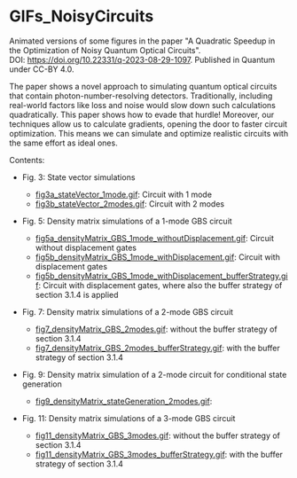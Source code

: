 # GIFs_NoisyCircuits
Animated versions of some figures in the paper
"A Quadratic Speedup in the Optimization of Noisy Quantum Optical Circuits".<br />
DOI: https://doi.org/10.22331/q-2023-08-29-1097.
Published in Quantum under CC-BY 4.0.

The paper shows a novel approach to simulating quantum optical circuits that contain photon-number-resolving detectors. Traditionally, including real-world factors like loss and noise would slow down such calculations quadratically. This paper shows how to evade that hurdle! Moreover, our techniques allow us to calculate gradients, opening the door to faster circuit optimization. This means we can simulate and optimize realistic circuits with the same effort as ideal ones.

Contents:
- Fig. 3: State vector simulations
  - [fig3a_stateVector_1mode.gif](https://github.com/rdprins/GIFs_NoisyCircuits/blob/main/fig3a_stateVector_1mode.gif):
    Circuit with 1 mode
  - [fig3b_stateVector_2modes.gif](https://github.com/rdprins/GIFs_NoisyCircuits/blob/main/fig3b_stateVector_2modes.gif):
    Circuit with 2 modes

- Fig. 5: Density matrix simulations of a 1-mode GBS circuit
  - [fig5a_densityMatrix_GBS_1mode_withoutDisplacement.gif](https://github.com/rdprins/GIFs_NoisyCircuits/blob/main/fig5a_densityMatrix_GBS_1mode_withoutDisplacement.gif):
    Circuit without displacement gates
  - [fig5b_densityMatrix_GBS_1mode_withDisplacement.gif](https://github.com/rdprins/GIFs_NoisyCircuits/blob/main/fig5b_densityMatrix_GBS_1mode_withDisplacement.gif):
    Circuit with displacement gates
  - [fig5b_densityMatrix_GBS_1mode_withDisplacement_bufferStrategy.gif](https://github.com/rdprins/GIFs_NoisyCircuits/blob/main/fig5b_densityMatrix_GBS_1mode_withDisplacement_bufferStrategy.gif):
    Circuit with displacement gates, where also the buffer strategy of section 3.1.4 is applied

- Fig. 7: Density matrix simulations of a 2-mode GBS circuit
  - [fig7_densityMatrix_GBS_2modes.gif](https://github.com/rdprins/GIFs_NoisyCircuits/blob/main/fig7_densityMatrix_GBS_2modes.gif):
    without the buffer strategy of section 3.1.4
  - [fig7_densityMatrix_GBS_2modes_bufferStrategy.gif](https://github.com/rdprins/GIFs_NoisyCircuits/blob/main/fig7_densityMatrix_GBS_2modes_bufferStrategy.gif):
    with the buffer strategy of section 3.1.4

- Fig. 9: Density matrix simulation of a 2-mode circuit for conditional state generation
  - [fig9_densityMatrix_stateGeneration_2modes.gif](https://github.com/rdprins/GIFs_NoisyCircuits/blob/main/fig9_densityMatrix_stateGeneration_2modes.gif):
    
- Fig. 11: Density matrix simulations of a 3-mode GBS circuit
  - [fig11_densityMatrix_GBS_3modes.gif](https://github.com/rdprins/GIFs_NoisyCircuits/blob/main/fig11_densityMatrix_GBS_3modes.gif):
    without the buffer strategy of section 3.1.4
  - [fig11_densityMatrix_GBS_3modes_bufferStrategy.gif](https://github.com/rdprins/GIFs_NoisyCircuits/blob/main/fig11_densityMatrix_GBS_3modes_bufferStrategy.gif):
    with the buffer strategy of section 3.1.4
